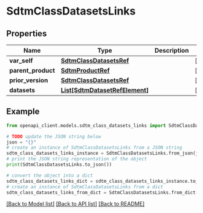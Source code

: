 # SdtmClassDatasetsLinks


## Properties

Name | Type | Description | Notes
------------ | ------------- | ------------- | -------------
**var_self** | [**SdtmClassDatasetsRef**](SdtmClassDatasetsRef.md) |  | [optional] 
**parent_product** | [**SdtmProductRef**](SdtmProductRef.md) |  | [optional] 
**prior_version** | [**SdtmClassDatasetsRef**](SdtmClassDatasetsRef.md) |  | [optional] 
**datasets** | [**List[SdtmDatasetRefElement]**](SdtmDatasetRefElement.md) |  | [optional] 

## Example

```python
from openapi_client.models.sdtm_class_datasets_links import SdtmClassDatasetsLinks

# TODO update the JSON string below
json = "{}"
# create an instance of SdtmClassDatasetsLinks from a JSON string
sdtm_class_datasets_links_instance = SdtmClassDatasetsLinks.from_json(json)
# print the JSON string representation of the object
print(SdtmClassDatasetsLinks.to_json())

# convert the object into a dict
sdtm_class_datasets_links_dict = sdtm_class_datasets_links_instance.to_dict()
# create an instance of SdtmClassDatasetsLinks from a dict
sdtm_class_datasets_links_from_dict = SdtmClassDatasetsLinks.from_dict(sdtm_class_datasets_links_dict)
```
[[Back to Model list]](../README.md#documentation-for-models) [[Back to API list]](../README.md#documentation-for-api-endpoints) [[Back to README]](../README.md)


